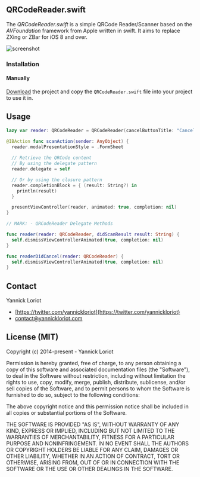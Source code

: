 ## QRCodeReader.swift

The _QRCodeReader.swift_ is a simple QRCode Reader/Scanner based on the _AVFoundation_ framework from Apple written in swift. It aims to replace ZXing or ZBar for iOS 8 and over.

![screenshot](https://github.com/YannickL/QRCodeReader.swift/blob/master/Example/resources/QRCodeReader.gif)

### Installation

#### Manually

[Download](https://github.com/YannickL/QRCodeReader.swift/archive/master.zip) the project and copy the `QRCodeReader.swift` file into your project to use it in.

## Usage

```swift
lazy var reader: QRCodeReader = QRCodeReader(cancelButtonTitle: "Cancel")

@IBAction func scanAction(sender: AnyObject) {
  reader.modalPresentationStyle = .FormSheet
  
  // Retrieve the QRCode content
  // By using the delegate pattern
  reader.delegate = self

  // Or by using the closure pattern
  reader.completionBlock = { (result: String?) in
    println(result)
  }

  presentViewController(reader, animated: true, completion: nil)
}

// MARK: - QRCodeReader Delegate Methods

func reader(reader: QRCodeReader, didScanResult result: String) {
  self.dismissViewControllerAnimated(true, completion: nil)
}

func readerDidCancel(reader: QRCodeReader) {
  self.dismissViewControllerAnimated(true, completion: nil)
}
```

## Contact

Yannick Loriot
 - [https://twitter.com/yannickloriot](https://twitter.com/yannickloriot)
 - [contact@yannickloriot.com](mailto:contact@yannickloriot.com)


## License (MIT)

Copyright (c) 2014-present - Yannick Loriot

Permission is hereby granted, free of charge, to any person obtaining a copy
of this software and associated documentation files (the "Software"), to deal
in the Software without restriction, including without limitation the rights
to use, copy, modify, merge, publish, distribute, sublicense, and/or sell
copies of the Software, and to permit persons to whom the Software is
furnished to do so, subject to the following conditions:

The above copyright notice and this permission notice shall be included in
all copies or substantial portions of the Software.

THE SOFTWARE IS PROVIDED "AS IS", WITHOUT WARRANTY OF ANY KIND, EXPRESS OR
IMPLIED, INCLUDING BUT NOT LIMITED TO THE WARRANTIES OF MERCHANTABILITY,
FITNESS FOR A PARTICULAR PURPOSE AND NONINFRINGEMENT. IN NO EVENT SHALL THE
AUTHORS OR COPYRIGHT HOLDERS BE LIABLE FOR ANY CLAIM, DAMAGES OR OTHER
LIABILITY, WHETHER IN AN ACTION OF CONTRACT, TORT OR OTHERWISE, ARISING FROM,
OUT OF OR IN CONNECTION WITH THE SOFTWARE OR THE USE OR OTHER DEALINGS IN
THE SOFTWARE.
